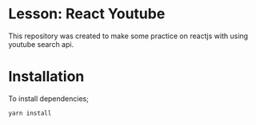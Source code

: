 # Lesson: React Youtube
This repository was created to make some practice on reactjs with using youtube search api.

# Installation
To install dependencies;

    yarn install
